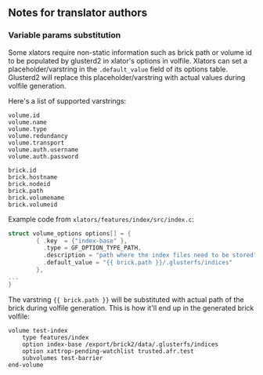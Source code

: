 ## Notes for translator authors

### Variable params substitution

Some xlators require non-static information such as brick path or volume id to
be populated by glusterd2 in xlator's options in volfile. Xlators can set a
placeholder/varstring in the `.default_value` field of its options table.
Glusterd2 will replace this placeholder/varstring with actual values during
volfile generation.

Here's a list of supported varstrings:

```
volume.id
volume.name
volume.type
volume.redundancy
volume.transport
volume.auth.username
volume.auth.password
```
```
brick.id
brick.hostname
brick.nodeid
brick.path
brick.volumename
brick.volumeid
```

Example code from `xlators/features/index/src/index.c`:

```c
struct volume_options options[] = {
        { .key  = {"index-base" },
          .type = GF_OPTION_TYPE_PATH,
          .description = "path where the index files need to be stored",
          .default_value = "{{ brick.path }}/.glusterfs/indices"
        },
...
}
```

The varstring `{{ brick.path }}` will be substituted with actual path of the
brick during volfile generation. This is how it'll end up in the generated
brick volfile:

```
volume test-index
    type features/index
    option index-base /export/brick2/data/.glusterfs/indices
    option xattrop-pending-watchlist trusted.afr.test
    subvolumes test-barrier
end-volume
```
